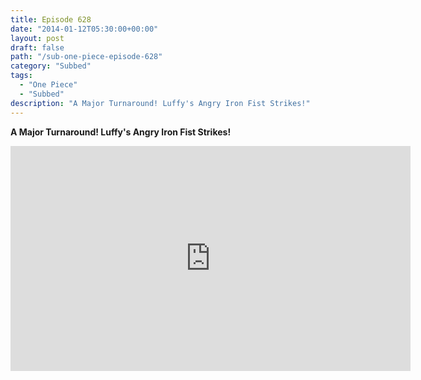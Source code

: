 ```yaml
---
title: Episode 628
date: "2014-01-12T05:30:00+00:00"
layout: post
draft: false
path: "/sub-one-piece-episode-628"
category: "Subbed"
tags:
  - "One Piece"
  - "Subbed"
description: "A Major Turnaround! Luffy's Angry Iron Fist Strikes!"
---
```


**A Major Turnaround! Luffy's Angry Iron Fist Strikes!**

<iframe width="640" height="360" src="https://www.rapidvideo.com/e/G6FRPFY9PX" frameborder="0" marginwidth=0 marginheight=0 scrolling=no allowfullscreen></iframe>

